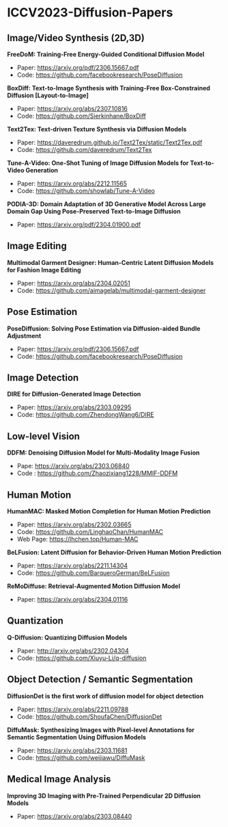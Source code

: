 # ICCV2023-Diffusion-Papers

## Image/Video Synthesis (2D,3D)
**FreeDoM: Training-Free Energy-Guided Conditional Diffusion Model**
- Paper: https://arxiv.org/pdf/2306.15667.pdf
- Code: https://github.com/facebookresearch/PoseDiffusion

**BoxDiff: Text-to-Image Synthesis with Training-Free Box-Constrained Diffusion [Layout-to-Image]**
- Paper: https://arxiv.org/abs/2307.10816 
- Code: https://github.com/Sierkinhane/BoxDiff

**Text2Tex: Text-driven Texture Synthesis via Diffusion Models**
- Paper: https://daveredrum.github.io/Text2Tex/static/Text2Tex.pdf
- Code: https://github.com/daveredrum/Text2Tex

**Tune-A-Video: One-Shot Tuning of Image Diffusion Models for Text-to-Video Generation**
- Paper: https://arxiv.org/abs/2212.11565
- Code: https://github.com/showlab/Tune-A-Video

**PODIA-3D: Domain Adaptation of 3D Generative Model Across Large Domain Gap Using Pose-Preserved Text-to-Image Diffusion**
- Paper: https://arxiv.org/pdf/2304.01900.pdf

## Image Editing
**Multimodal Garment Designer: Human-Centric Latent Diffusion Models for Fashion Image Editing**
- Paper: https://arxiv.org/abs/2304.02051
- Code: https://github.com/aimagelab/multimodal-garment-designer

## Pose Estimation
**PoseDiffusion: Solving Pose Estimation via Diffusion-aided Bundle Adjustment** 

- Paper: https://arxiv.org/pdf/2306.15667.pdf
- Code: https://github.com/facebookresearch/PoseDiffusion

## Image Detection
**DIRE for Diffusion-Generated Image Detection**
- Paper: https://arxiv.org/abs/2303.09295
- Code: https://github.com/ZhendongWang6/DIRE

## Low-level Vision
**DDFM: Denoising Diffusion Model for Multi-Modality Image Fusion**
- Pape: https://arxiv.org/abs/2303.06840
- Code : https://github.com/Zhaozixiang1228/MMIF-DDFM

## Human Motion
**HumanMAC: Masked Motion Completion for Human Motion Prediction**
- Paper: https://arxiv.org/abs/2302.03665
- Code: https://github.com/LinghaoChan/HumanMAC
- Web Page: https://lhchen.top/Human-MAC
  
**BeLFusion: Latent Diffusion for Behavior-Driven Human Motion Prediction**
- Paper: https://arxiv.org/abs/2211.14304
- Code: https://github.com/BarqueroGerman/BeLFusion

**ReMoDiffuse: Retrieval-Augmented Motion Diffusion Model**
- Paper: https://arxiv.org/abs/2304.01116

## Quantization
**Q-Diffusion: Quantizing Diffusion Models**
- Paper: http://arxiv.org/abs/2302.04304
- Code: https://github.com/Xiuyu-Li/q-diffusion

## Object Detection / Semantic Segmentation
**DiffusionDet is the first work of diffusion model for object detection**
- Paper: https://arxiv.org/abs/2211.09788
- Code: https://github.com/ShoufaChen/DiffusionDet

**DiffuMask: Synthesizing Images with Pixel-level Annotations for Semantic Segmentation Using Diffusion Models**
- Paper: https://arxiv.org/abs/2303.11681
- Code: https://github.com/weijiawu/DiffuMask

## Medical Image Analysis
**Improving 3D Imaging with Pre-Trained Perpendicular 2D Diffusion Models**
- Paper: https://arxiv.org/abs/2303.08440

